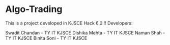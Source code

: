 # Algo-Trading

This is a project developed in KJSCE Hack 6.0 !!
Developers:

Swadit Chandan - TY IT KJSCE
Dishika Mehta - TY IT KJSCE
Naman Shah - TY IT KJSCE
Binita Soni - TY IT KJSCE
